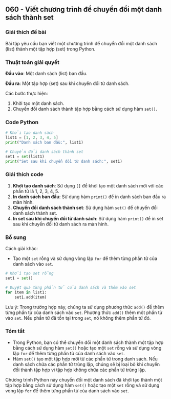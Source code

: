## 060 - Viết chương trình để chuyển đổi một danh sách thành set

### Giải thích đề bài

Bài tập yêu cầu bạn viết một chương trình để chuyển đổi một danh sách (list) thành một tập hợp (set) trong Python.

### Thuật toán giải quyết

**Đầu vào**: Một danh sách (list) ban đầu.

**Đầu ra**: Một tập hợp (set) sau khi chuyển đổi từ danh sách.

Các bước thực hiện:

1. Khởi tạo một danh sách.
2. Chuyển đổi danh sách thành tập hợp bằng cách sử dụng hàm `set()`.

### Code Python

```python
# Khởi tạo danh sách
list1 = [1, 2, 3, 4, 5]
print("Danh sách ban đầu:", list1)

# Chuyển đổi danh sách thành set
set1 = set(list1)
print("Set sau khi chuyển đổi từ danh sách:", set1)
```

### Giải thích code

1. **Khởi tạo danh sách**: Sử dụng `[]` để khởi tạo một danh sách mới với các phần tử là 1, 2, 3, 4, 5.
2. **In danh sách ban đầu**: Sử dụng hàm `print()` để in danh sách ban đầu ra màn hình.
3. **Chuyển đổi danh sách thành set**: Sử dụng hàm `set()` để chuyển đổi danh sách thành set.
4. **In set sau khi chuyển đổi từ danh sách**: Sử dụng hàm `print()` để in set sau khi chuyển đổi từ danh sách ra màn hình.

### Bổ sung

Cách giải khác:

- Tạo một `set` rỗng và sử dụng vòng lặp `for` để thêm từng phần tử của danh sách vào `set`.

```python
# Khởi tạo set rỗng
set1 = set()

# Duyệt qua từng phần tử của danh sách và thêm vào set
for item in list1:
    set1.add(item)
```

Lưu ý: Trong trường hợp này, chúng ta sử dụng phương thức `add()` để thêm từng phần tử của danh sách vào `set`. Phương thức `add()` thêm một phần tử vào `set`. Nếu phần tử đã tồn tại trong `set`, nó không thêm phần tử đó.

### Tóm tắt

- Trong Python, bạn có thể chuyển đổi một danh sách thành một tập hợp bằng cách sử dụng hàm `set()` hoặc tạo một `set` rỗng và sử dụng vòng lặp `for` để thêm từng phần tử của danh sách vào `set`.
- Hàm `set()` tạo một tập hợp mới từ các phần tử trong danh sách. Nếu danh sách chứa các phần tử trùng lặp, chúng sẽ bị loại bỏ khi chuyển đổi thành tập hợp vì tập hợp không chứa các phần tử trùng lặp.

Chương trình Python này chuyển đổi một danh sách đã khởi tạo thành một tập hợp bằng cách sử dụng hàm `set()` hoặc tạo một `set` rỗng và sử dụng vòng lặp `for` để thêm từng phần tử của danh sách vào `set`.
